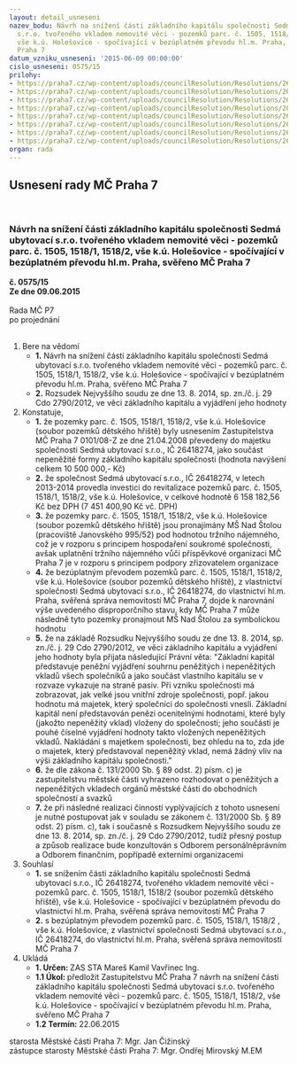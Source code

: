 ```yaml
---
layout: detail_usneseni
nazev_bodu: Návrh na snížení části základního kapitálu společnosti Sedmá ubytovací
  s.r.o. tvořeného vkladem nemovité věci - pozemků parc. č. 1505, 1518/1, 1518/2,
  vše k.ú. Holešovice - spočívající v bezúplatném převodu hl.m. Praha, svěřeno MČ
  Praha 7
datum_vzniku_usneseni: '2015-06-09 00:00:00'
cislo_usneseni: 0575/15
prilohy:
- https://praha7.cz/wp-content/uploads/councilResolution/Resolutions/26274/36-15-priloha_01_7u0615schnirchova.doc
- https://praha7.cz/wp-content/uploads/councilResolution/Resolutions/26274/36-15-priloha_02_7u0615schnirchova.doc
- https://praha7.cz/wp-content/uploads/councilResolution/Resolutions/26274/36-15-priloha_03_7u0615schnirchova.pdf
- https://praha7.cz/wp-content/uploads/councilResolution/Resolutions/26274/36-15-priloha_04_7u0615schnirchova.pdf
- https://praha7.cz/wp-content/uploads/councilResolution/Resolutions/26274/36-15-priloha_05_7u0615schnirchova.pdf
- https://praha7.cz/wp-content/uploads/councilResolution/Resolutions/26274/36-15-priloha_06_7u0615schnirchova.pdf
- https://praha7.cz/wp-content/uploads/councilResolution/Resolutions/26274/36-15-priloha_07_7u0615schnirchova.pdf
- https://praha7.cz/wp-content/uploads/councilResolution/Resolutions/26274/36-15-priloha_08_7u0615schnirchova.doc
organ: rada
---
```

<div id="ucUsn_pList" class="usn">
	<span><h2>Usnesení rady MČ Praha 7 </h2>
<br></span><div class="standBody">
<span><h3>Návrh na snížení části základního kapitálu společnosti Sedmá ubytovací s.r.o. tvořeného vkladem nemovité věci - pozemků parc. č. 1505, 1518/1, 1518/2, vše k.ú. Holešovice - spočívající v bezúplatném převodu hl.m. Praha, svěřeno MČ Praha 7</h3></span><div class="center">
		<strong>č. 0575/15</strong><br>
	</div>
<div class="center">
		<strong>Ze dne 09.06.2015</strong><br><br>
	</div>Rada MČ P7<br> po projednání<br><br><ol>
<li>Bere na vědomí<ul>
<li>
<strong>1.</strong> Návrh na snížení části základního kapitálu společnosti Sedmá ubytovací s.r.o. tvořeného vkladem nemovité věci - pozemků parc. č. 1505, 1518/1, 1518/2, vše k.ú. Holešovice - spočívající v bezúplatném převodu hl.m. Praha, svěřeno MČ Praha 7</li>
<li>
<strong>2.</strong> Rozsudek Nejvyššího soudu ze dne 13. 8. 2014, sp. zn./č. j. 29 Cdo 2790/2012, ve věci základního kapitálu a vyjádření jeho hodnoty</li>
</ul>
</li>
<li>Konstatuje,<ul>
<li>
<strong>1.</strong> že pozemky parc. č. 1505, 1518/1, 1518/2, vše k.ú. Holešovice (soubor pozemků dětského hřiště) byly usnesením Zastupitelstva MČ Praha 7 0101/08-Z ze dne 21.04.2008 převedeny do majetku společnosti Sedmá ubytovací s.r.o., IČ 26418274, jako součást nepeněžité formy základního kapitálu společnosti (hodnota navýšení celkem 10 500 000,- Kč)</li>
<li>
<strong>2.</strong> že společnost Sedmá ubytovací s.r.o., IČ 26418274, v letech 2013-2014 provedla investici do revitalizace pozemků parc. č. 1505, 1518/1, 1518/2, vše k.ú. Holešovice, v celkové hodnotě 6 158 182,56 Kč bez DPH (7 451 400,90 Kč vč. DPH)</li>
<li>
<strong>3.</strong> že pozemky parc. č. 1505, 1518/1, 1518/2, vše k.ú. Holešovice (soubor pozemků dětského hřiště) jsou pronajímány MŠ Nad Štolou (pracoviště Janovského 995/52) pod hodnotou tržního nájemného, což je v rozporu s principem hospodaření soukromé společnosti, avšak uplatnění tržního nájemného vůči příspěvkové organizaci MČ Praha 7 je v rozporu s principem podpory zřizovatelem organizace</li>
<li>
<strong>4.</strong> že bezúplatným převodem pozemků parc. č. 1505, 1518/1, 1518/2, vše k.ú. Holešovice (soubor pozemků dětského hřiště), z vlastnictví společnosti Sedmá ubytovací s.r.o., IČ 26418274, do vlastnictví hl.m. Praha, svěřená správa nemovitostí MČ Praha 7, dojde k narovnání výše uvedeného disproporčního stavu, kdy MČ Praha 7 může následně tyto pozemky pronajmout MŠ Nad Štolou za symbolickou hodnotu</li>
<li>
<strong>5.</strong> že na základě Rozsudku Nejvyššího soudu ze dne 13. 8. 2014, sp. zn./č. j. 29 Cdo 2790/2012, ve věci základního kapitálu a vyjádření jeho hodnoty byla přijata následující Právní věta: "Základní kapitál představuje peněžní vyjádření souhrnu peněžitých i nepeněžitých vkladů všech společníků a jako součást vlastního kapitálu se v rozvaze vykazuje na straně pasiv. Při vzniku společnosti má zobrazovat, jak velké jsou vnitřní zdroje společnosti, popř. jakou hodnotu má majetek, který společníci do společnosti vnesli. Základní kapitál není představován penězi ocenitelnými hodnotami, které byly (jakožto nepeněžitý vklad) vloženy do společnosti; jeho součástí je pouhé číselné vyjádření hodnoty takto vložených nepeněžitých vkladů. Nakládání s majetkem společnosti, bez ohledu na to, zda jde o majetek, který představoval nepeněžitý vklad, nemá žádný vliv na výši základního kapitálu společnosti."</li>
<li>
<strong>6.</strong> že dle zákona č. 131/2000 Sb. § 89 odst. 2) písm. c) je zastupitelstvu městské části vyhrazeno rozhodovat o peněžitých a nepeněžitých vkladech orgánů městské části do obchodních společností a svazků</li>
<li>
<strong>7.</strong> že při následné realizaci činností vyplývajících z tohoto usnesení je nutné postupovat jak v souladu se zákonem č. 131/2000 Sb. § 89 odst. 2) písm. c), tak i současně s Rozsudkem Nejvyššího soudu ze dne 13. 8. 2014, sp. zn./č. j. 29 Cdo 2790/2012, tudíž přesný postup a způsob realizace bude konzultován s Odborem personálněprávním a Odborem finančním, popřípadě externími organizacemi</li>
</ul>
</li>
<li>Souhlasí<ul>
<li>
<strong>1.</strong> se snížením části základního kapitálu společnosti Sedmá ubytovací s.r.o., IČ 26418274, tvořeného vkladem nemovité věci - pozemků parc. č. 1505, 1518/1, 1518/2 (soubor pozemků dětského hřiště), vše k.ú. Holešovice - spočívající v bezúplatném převodu do vlastnictví hl.m. Praha, svěřená správa nemovitostí MČ Praha 7</li>
<li>
<strong>2.</strong> s bezúplatným převodem pozemků parc. č. 1505, 1518/1, 1518/2 , vše k.ú. Holešovice, z vlastnictví společnosti Sedmá ubytovací s.r.o., IČ 26418274, do vlastnictví hl.m. Praha, svěřená správa nemovitostí MČ Praha 7        </li>
</ul>
</li>
<li>Ukládá<ul>
<li>
<strong>1. Určen: </strong>ZAS STA Mareš Kamil Vavřinec Ing.</li>
<li>
<strong>1.1 Úkol: </strong>předložit Zastupitelstvu MČ Praha 7 návrh na snížení části základního kapitálu společnosti Sedmá ubytovací s.r.o. tvořeného vkladem nemovité věci - pozemků parc. č. 1505, 1518/1, 1518/2, vše k.ú. Holešovice - spočívající v bezúplatném převodu hl.m. Praha, svěřeno MČ Praha 7</li>
<li>
<strong>1.2 Termín: </strong>22.06.2015</li>
</ul>
</li>
</ol>starosta Městské části Praha 7: Mgr. Jan Čižinský<br>zástupce starosty Městské části Praha 7: Mgr. Ondřej Mirovský M.EM 
</div>
</div>